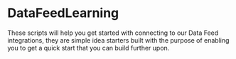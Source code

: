 # DataFeedLearning
These scripts will help you get started with connecting to our Data Feed integrations, they are simple idea starters built with the purpose of enabling you to get a quick start that you can build further upon.
